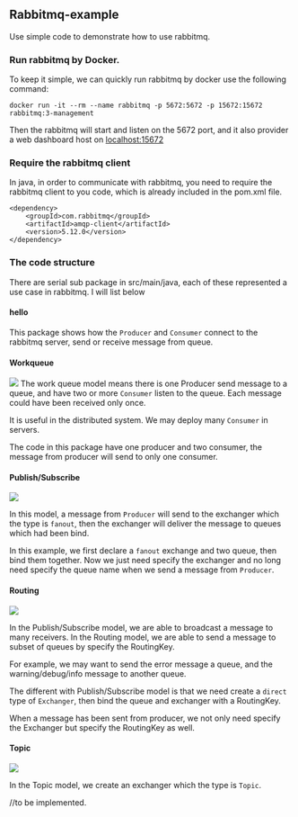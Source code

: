 ## Rabbitmq-example 
Use simple code to demonstrate how to use rabbitmq.

### Run rabbitmq by Docker.
To keep it simple, we can quickly run rabbitmq by docker use the following command:
```
docker run -it --rm --name rabbitmq -p 5672:5672 -p 15672:15672 rabbitmq:3-management
```
Then the rabbitmq will start and listen on the 5672 port, and it also provider a web dashboard
host on [localhost:15672](http://localhost:15672)


### Require the rabbitmq client 
In java, in order to communicate with rabbitmq, you need to require the rabbitmq client to you code, which is already included in the pom.xml file.

```
<dependency>
    <groupId>com.rabbitmq</groupId>
    <artifactId>amqp-client</artifactId>
    <version>5.12.0</version>
</dependency>
```

### The code structure
There are serial sub package in src/main/java, each of these represented a use case in rabbitmq. I will list below

#### hello
This package shows how the `Producer` and `Consumer` connect to the rabbitmq server, send or receive message from queue.

#### Workqueue

![](https://www.rabbitmq.com/img/tutorials/python-two.png)
The work queue model means there is one Producer send message to a queue, and have two or more `Consumer` listen to the queue.
Each message could have been received only once.

It is useful in the distributed system. We may deploy many `Consumer` in servers.

The code in this package have one producer and two consumer, the message from producer will send to only one consumer.


#### Publish/Subscribe 

![](https://www.rabbitmq.com/img/tutorials/python-three.png)

In this model, a message from `Producer` will send to the exchanger which the type is `fanout`, then the exchanger will deliver the message to queues which had been bind.

In this example, we first declare a `fanout` exchange and two queue, then bind them together. Now we just need specify the exchanger and no long need specify the queue name when we send a message from `Producer`.

#### Routing

![](https://www.rabbitmq.com/img/tutorials/direct-exchange.png)

In the Publish/Subscribe model, we are able to broadcast a message to many receivers. In the Routing model, we are able to send a message to subset of queues by specify the RoutingKey.

For example, we may want to send the error message a queue, and the warning/debug/info message to another queue.

The different with Publish/Subscribe model is that we need create a `direct` type of `Exchanger`, then bind the queue and exchanger with a RoutingKey.

When a message has been sent from producer, we not only need specify the Exchanger but specify the RoutingKey as well.

#### Topic 

![](https://www.rabbitmq.com/img/tutorials/python-five.png)

In the Topic model, we create an exchanger which the type is `Topic`.

//to be implemented.
